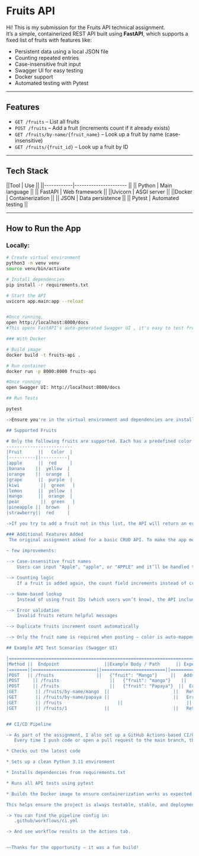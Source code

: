 # Fruits API

Hi! This is my submission for the Fruits API technical assignment.  
It’s a simple, containerized REST API built using **FastAPI**, which supports a fixed list of fruits with features like:

- Persistent data using a local JSON file  
- Counting repeated entries  
- Case-insensitive fruit input  
- Swagger UI for easy testing  
- Docker support  
- Automated testing with Pytest

---

## Features

- `GET /fruits` – List all fruits
- `POST /fruits` – Add a fruit (increments count if it already exists)
- `GET /fruits/by-name/{fruit_name}` – Look up a fruit by name (case-insensitive)
- `GET /fruits/{fruit_id}` – Look up a fruit by ID

---

## Tech Stack

||Tool        | Use                   ||
||------------|---------------------- ||
|| Python     | Main language         ||
|| FastAPI    | Web framework         ||
||Uvicorn     | ASGI server           ||
||Docker      | Containerization      ||
|| JSON       | Data persistence      ||
|| Pytest     | Automated testing     ||

---

##  How to Run the App

### Locally:

```bash
# Create virtual environment
python3 -m venv venv
source venv/bin/activate

# Install dependencies
pip install -r requirements.txt

# Start the API
uvicorn app.main:app --reload


#Once running, 
open http://localhost:8000/docs
#This opens FastAPI's auto-generated Swagger UI , it's easy to test from there.

### With Docker

# Build image
docker build -t fruits-api .

# Run container
docker run -p 8000:8000 fruits-api

#Once running 
open Swagger UI: http://localhost:8000/docs

## Run Tests

pytest

->Ensure you're in the virtual environment and dependencies are installed first.

## Supported Fruits

# Only the following fruits are supported. Each has a predefined color.
-------------------------
|Fruit	    ||   Color  |
|----------||----------|
|apple	    ||  red     |
|banana	   ||  yellow  | 
|orange	   ||  orange  |
|grape	    ||  purple  |
|kiwi	     ||  green   |
|lemon	    ||  yellow  |
|mango	    ||  orange  |
|pear	     ||  green   |
|pineapple ||  brown   |
|strawberry||  red     |

->If you try to add a fruit not in this list, the API will return an error.

### Additional Features Added
 The original assignment asked for a basic CRUD API. To make the app more realistic and user-friendly, I added a 
 
~ few improvements:

--> Case-insensitive fruit names
    Users can input "Apple", "apple", or "APPLE" and it’ll be handled the same.

--> Counting logic
    If a fruit is added again, the count field increments instead of creating a duplicate entry.

--> Name-based lookup
    Instead of using fruit IDs (which users won’t know), the API includes a GET /fruits/by-name/{fruit_name} endpoint to easily search by name.

--> Error validation
    Invalid fruits return helpful messages

--> Duplicate fruits increment count automatically

--> Only the fruit name is required when posting — color is auto-mapped

## Example API Test Scenarios (Swagger UI)

|===============================================================================================|
|Method	||  Endpoint	             ||Example Body / Path	    || Expected Result                  |
|=======||========================||========================||==================================|
|POST   || /fruits                ||   {"fruit": "Mango"}	  ||   Adds mango with count = 1      |
|POST	  || /fruits	               ||   {"fruit": "mango"}	  ||   Increments mango to count = 2  |
|POST	  || /fruits	               ||   {"fruit": "Papaya"}  ||	 Error – unsupported fruit       |
|GET	   || /fruits/by-name/mango  ||	                       ||   Returns mango details          |
|GET	   || /fruits/by-name/papaya ||	                       ||   Error – not found              |
|GET	   || /fruits		              ||                        ||   List of all added fruits       |
|GET	   || /fruits/1	             ||                        ||   Returns fruit with ID 1        |


## CI/CD Pipeline

-> As part of the assignment, I also set up a GitHub Actions-based CI/CD pipeline.
   Every time I push code or open a pull request to the main branch, the pipeline automatically does the following:

* Checks out the latest code

* Sets up a clean Python 3.11 environment

* Installs dependencies from requirements.txt

* Runs all API tests using pytest

* Builds the Docker image to ensure containerization works as expected

This helps ensure the project is always testable, stable, and deployment-ready.

-> You can find the pipeline config in:
   .github/workflows/ci.yml

-> And see workflow results in the Actions tab.


~~Thanks for the opportunity — it was a fun build!


